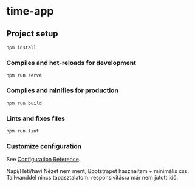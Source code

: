 # time-app

## Project setup
```
npm install
```

### Compiles and hot-reloads for development
```
npm run serve
```

### Compiles and minifies for production
```
npm run build
```

### Lints and fixes files
```
npm run lint
```

### Customize configuration
See [Configuration Reference](https://cli.vuejs.org/config/).

Napi/Heti/havi Nézet nem ment, Bootstrapet használtam + minimális css. Tailwanddel nincs tapasztalatom.
responsivitásra már nem jutott idő.